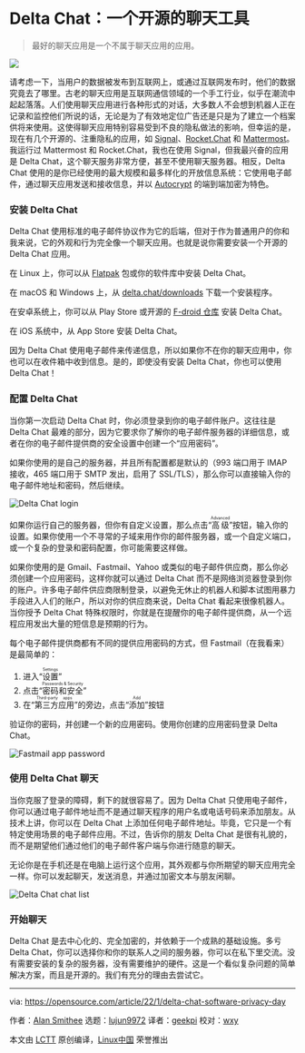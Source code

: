 [#]: subject: "Software Privacy Day: Use Delta Chat, an open source chat tool"
[#]: via: "https://opensource.com/article/22/1/delta-chat-software-privacy-day"
[#]: author: "Alan Smithee https://opensource.com/users/alansmithee"
[#]: collector: "lujun9972"
[#]: translator: "geekpi"
[#]: reviewer: "wxy"
[#]: publisher: "wxy"
[#]: url: "https://linux.cn/article-14265-1.html"

Delta Chat：一个开源的聊天工具
======

> 最好的聊天应用是一个不属于聊天应用的应用。

![](https://img.linux.net.cn/data/attachment/album/202202/12/112502b27g761gws4j7s6z.jpg)

请考虑一下，当用户的数据被发布到互联网上，或通过互联网发布时，他们的数据究竟去了哪里。古老的聊天应用是互联网通信领域的一个手工行业，似乎在潮流中起起落落。人们使用聊天应用进行各种形式的对话，大多数人不会想到机器人正在记录和监控他们所说的话，无论是为了有效地定位广告还是只是为了建立一个档案供将来使用。这使得聊天应用特别容易受到不良的隐私做法的影响，但幸运的是，现在有几个开源的、注重隐私的应用，如 [Signal][2]、[Rocket.Chat][3] 和 [Mattermost][4]。我运行过 Mattermost 和 Rocket.Chat，我也在使用 Signal，但我最兴奋的应用是 Delta Chat，这个聊天服务非常方便，甚至不使用聊天服务器。相反，Delta Chat 使用的是你已经使用的最大规模和最多样化的开放信息系统：它使用电子邮件，通过聊天应用发送和接收信息，并以 [Autocrypt][5] 的端到端加密为特色。

### 安装 Delta Chat

Delta Chat 使用标准的电子邮件协议作为它的后端，但对于作为普通用户的你和我来说，它的外观和行为完全像一个聊天应用。也就是说你需要安装一个开源的 Delta Chat 应用。

在 Linux 上，你可以从 [Flatpak][6] 包或你的软件库中安装 Delta Chat。

在 macOS 和 Windows 上，从 [delta.chat/downloads][7] 下载一个安装程序。

在安卓系统上，你可以从 Play Store 或开源的 [F-droid 仓库][8] 安装 Delta Chat。

在 iOS 系统中，从 App Store 安装 Delta Chat。

因为 Delta Chat 使用电子邮件来传递信息，所以如果你不在你的聊天应用中，你也可以在收件箱中收到信息。是的，即使没有安装 Delta Chat，你也可以使用 Delta Chat！

### 配置 Delta Chat

当你第一次启动 Delta Chat 时，你必须登录到你的电子邮件账户。这往往是 Delta Chat 最难的部分，因为它要求你了解你的电子邮件服务器的详细信息，或者在你的电子邮件提供商的安全设置中创建一个“应用密码”。

如果你使用的是自己的服务器，并且所有配置都是默认的（993 端口用于 IMAP 接收，465 端口用于 SMTP 发出，启用了 SSL/TLS），那么你可以直接输入你的电子邮件地址和密码，然后继续。

![Delta Chat login][9]

如果你运行自己的服务器，但你有自定义设置，那么点击“<ruby>高级<rt>Advanced</rt></ruby>”按钮，输入你的设置。如果你使用一个不寻常的子域来用作你的邮件服务器，或一个自定义端口，或一个复杂的登录和密码配置，你可能需要这样做。

如果你使用的是 Gmail、Fastmail、Yahoo 或类似的电子邮件供应商，那么你必须创建一个应用密码，这样你就可以通过 Delta Chat 而不是网络浏览器登录到你的账户。许多电子邮件供应商限制登录，以避免无休止的机器人和脚本试图用暴力手段进入人们的账户，所以对你的供应商来说，Delta Chat 看起来很像机器人。当你授予 Delta Chat 特殊权限时，你就是在提醒你的电子邮件提供商，从一个远程应用发出大量的短信息是预期的行为。

每个电子邮件提供商都有不同的提供应用密码的方式，但 Fastmail（在我看来）是最简单的：

  1. 进入“<ruby>设置<rt>Settings</rt></ruby>”
  2. 点击“<ruby>密码和安全<rt>Passwords & Security</rt></ruby>”
  3. 在“<ruby>第三方应用<rt>Third-party apps</rt></ruby>”的旁边，点击“<ruby>添加<rt>Add</rt></ruby>”按钮

验证你的密码，并创建一个新的应用密码。使用你创建的应用密码登录 Delta Chat。

![Fastmail app password][11]

### 使用 Delta Chat 聊天

当你克服了登录的障碍，剩下的就很容易了。因为 Delta Chat 只使用电子邮件，你可以通过电子邮件地址而不是通过聊天程序的用户名或电话号码来添加朋友。从技术上讲，你可以在 Delta Chat 上添加任何电子邮件地址。毕竟，它只是一个有特定使用场景的电子邮件应用。不过，告诉你的朋友 Delta Chat 是很有礼貌的，而不是期望他们通过他们的电子邮件客户端与你进行随意的聊天。

无论你是在手机还是在电脑上运行这个应用，其外观都与你所期望的聊天应用完全一样。你可以发起聊天，发送消息，并通过加密文本与朋友闲聊。

![Delta Chat chat list][12]

### 开始聊天

Delta Chat 是去中心化的、完全加密的，并依赖于一个成熟的基础设施。多亏 Delta Chat，你可以选择你和你的联系人之间的服务器，你可以在私下里交流。没有需要安装的复杂的服务器，没有需要维护的硬件。这是一个看似复杂问题的简单解决方案，而且是开源的。我们有充分的理由去尝试它。

--------------------------------------------------------------------------------

via: https://opensource.com/article/22/1/delta-chat-software-privacy-day

作者：[Alan Smithee][a]
选题：[lujun9972][b]
译者：[geekpi](https://github.com/geekpi)
校对：[wxy](https://github.com/wxy)

本文由 [LCTT](https://github.com/LCTT/TranslateProject) 原创编译，[Linux中国](https://linux.cn/) 荣誉推出

[a]: https://opensource.com/users/alansmithee
[b]: https://github.com/lujun9972
[1]: https://opensource.com/sites/default/files/styles/image-full-size/public/lead-images/email_chat_communication_message.png?itok=LKjiLnQu (Chat via email)
[2]: https://opensource.com/article/21/9/alternatives-zoom#signal
[3]: https://opensource.com/article/22/1/rocketchat-open-source-communications-platform-puts-data-privacy-first
[4]: https://opensource.com/education/16/3/mattermost-open-source-chat
[5]: https://autocrypt.org/
[6]: https://opensource.com/article/21/11/install-flatpak-linux
[7]: https://delta.chat/en/download
[8]: https://f-droid.org/app/com.b44t.messenger
[9]: https://opensource.com/sites/default/files/delta-chat-log-in_0.jpg (Delta Chat login)
[10]: https://creativecommons.org/licenses/by-sa/4.0/
[11]: https://opensource.com/sites/default/files/fastmail-app-password.jpg (Fastmail app password)
[12]: https://opensource.com/sites/default/files/delta-chat-google-play-release-chat-list-light.png (Delta Chat chat list)

